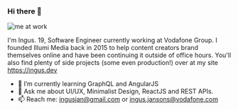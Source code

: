 ### Hi there 👋

![me at work](https://i.imgur.com/hLHMYYL.gif)

I'm Ingus. 19, Software Engineer currently working at Vodafone Group. I founded Illumi Media back in 2015 to help content creators brand themselves online and have been continuing it outside of office hours. You'll also find plenty of side projects (some even production!) over at my site https://ingus.dev

- 🌱  I’m currently learning GraphQL and AngularJS
- 💬  Ask me about UI/UX, Minimalist Design, ReactJS and REST APIs.
- 📫  Reach me: ingusjan@gmail.com or ingus.jansons@vodafone.com
